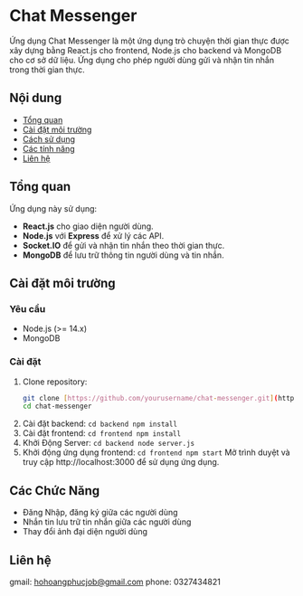 # Chat Messenger

Ứng dụng Chat Messenger là một ứng dụng trò chuyện thời gian thực được xây dựng bằng React.js cho frontend, Node.js cho backend và MongoDB cho cơ sở dữ liệu. Ứng dụng cho phép người dùng gửi và nhận tin nhắn trong thời gian thực.

## Nội dung

- [Tổng quan](#tổng-quan)
- [Cài đặt môi trường](#cài-đặt-môi-trường)
- [Cách sử dụng](#cách-sử-dụng)
- [Các tính năng](#các-tính-năng)
- [Liên hệ](#liên-hệ)

## Tổng quan

Ứng dụng này sử dụng:
- **React.js** cho giao diện người dùng.
- **Node.js** với **Express** để xử lý các API.
- **Socket.IO** để gửi và nhận tin nhắn theo thời gian thực.
- **MongoDB** để lưu trữ thông tin người dùng và tin nhắn.

## Cài đặt môi trường

### Yêu cầu
- Node.js (>= 14.x)
- MongoDB

### Cài đặt
1. Clone repository:
   ```bash
   git clone [https://github.com/yourusername/chat-messenger.git](https://github.com/Minurte1/Chat-Messanger-Nodejs-Socket-Reactjs.git)
   cd chat-messenger
2. Cài đặt backend:
  `
   cd backend
   npm install
  `
3. Cài đặt frontend:
``
cd frontend
npm install
``
4. Khởi Động Server:
``
cd backend
node server.js
``
5. Khởi động ứng dụng frontend:
``
cd frontend
npm start
``
Mở trình duyệt và truy cập http://localhost:3000 để sử dụng ứng dụng.
## Các Chức Năng
- Đăng Nhập, đăng ký giữa các người dùng
- Nhắn tin lưu trữ tin nhắn giữa các người dùng
- Thay đổi ảnh đại diện người dùng
## Liên hệ
gmail: hohoangphucjob@gmail.com
phone: 0327434821
